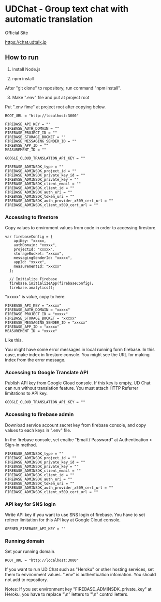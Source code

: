 # UDChat - Group text chat with automatic translation

Official Site

https://chat.udtalk.jp

## How to run
1. Install Node.js

2. npm install

After "git clone" to repository, run command "npm install".

3. Make ".env" file and put at project root

Put ".env fime" at project root after copying below.

```
ROOT_URL = "http://localhost:3000"

FIREBASE_API_KEY = ""
FIREBASE_AUTH_DOMAIN = ""
FIREBASE_PROJECT_ID = ""
FIREBASE_STORAGE_BUCKET = ""
FIREBASE_MESSAGING_SENDER_ID = ""
FIREBASE_APP_ID = ""
MEASUREMENT_ID = ""

GOOGLE_CLOUD_TRANSLATION_API_KEY = ""

FIREBASE_ADMINSDK_type = ""
FIREBASE_ADMINSDK_project_id = ""
FIREBASE_ADMINSDK_private_key_id = ""
FIREBASE_ADMINSDK_private_key = ""
FIREBASE_ADMINSDK_client_email = ""
FIREBASE_ADMINSDK_client_id = ""
FIREBASE_ADMINSDK_auth_uri = ""
FIREBASE_ADMINSDK_token_uri = ""
FIREBASE_ADMINSDK_auth_provider_x509_cert_url = ""
FIREBASE_ADMINSDK_client_x509_cert_url = ""
```
### Accessing to firestore

Copy values to enviroment values from code in order to accessing firestore.

```
var firebaseConfig = {
    apiKey: "xxxxx,
    authDomain: "xxxxx",
    projectId: "xxxxx",
    storageBucket: "xxxxx",
    messagingSenderId: "xxxxx",
    appId: "xxxxx",
    measurementId: "xxxxx"
  };
  
  // Initialize Firebase
  firebase.initializeApp(firebaseConfig);
  firebase.analytics();
```
"xxxxx" is value, copy to here.
```
FIREBASE_API_KEY = "xxxxx"
FIREBASE_AUTH_DOMAIN = "xxxxx"
FIREBASE_PROJECT_ID = "xxxxx"
FIREBASE_STORAGE_BUCKET = "xxxxx"
FIREBASE_MESSAGING_SENDER_ID = "xxxxx"
FIREBASE_APP_ID = "xxxxx"
MEASUREMENT_ID = "xxxxx"
```

Like this.

You might have some error messages in local running form firebase. In this case, make index in firestore console. You might see the URL for making index from the error message.

### Accessing to Google Translate API

Publish API key from Google Cloud console. If this key is empty, UD Chat can run without translation feature.
You must attach HTTP Referrer limitations to API key.

`GOOGLE_CLOUD_TRANSLATION_API_KEY = ""`

### Accessing to firebase admin

Download service account secret key from firebase console,  and copy values to each keys in ".env" file.

In the firebase console, set enalbe "Email / Password" at Authentication > Sign-in method.

```
FIREBASE_ADMINSDK_type = ""
FIREBASE_ADMINSDK_project_id = ""
FIREBASE_ADMINSDK_private_key_id = ""
FIREBASE_ADMINSDK_private_key = ""
FIREBASE_ADMINSDK_client_email = ""
FIREBASE_ADMINSDK_client_id = ""
FIREBASE_ADMINSDK_auth_uri = ""
FIREBASE_ADMINSDK_token_uri = ""
FIREBASE_ADMINSDK_auth_provider_x509_cert_url = ""
FIREBASE_ADMINSDK_client_x509_cert_url = ""
```

### API key for SNS login

Write API key if you want to use SNS login of firebase. You have to set referer limitation for this API key at Google Cloud console.

```
OPENED_FIREBASE_API_KEY = ""
```

### Running domain

Set your running domain.

`ROOT_URL = "http://localhost:3000"`

If you want to run UD Chat such as "Heroku" or other hosting services, set them to environment values. ".env" is authentication infomation. You should not add to repository.

Notes: If you set environment key "FIREBASE_ADMINSDK_private_key" at Heroku, you have to replace "\n" letters to "\n" control letters.



